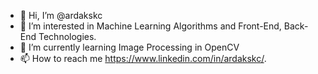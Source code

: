 - 👋 Hi, I’m @ardakskc
- 👀 I’m interested in Machine Learning Algorithms and Front-End, Back-End Technologies.
- 🌱 I’m currently learning Image Processing in OpenCV
- 📫 How to reach me https://www.linkedin.com/in/ardakskc/.

<!---
ardakskc/ardakskc is a ✨ special ✨ repository because its `README.md` (this file) appears on your GitHub profile.
You can click the Preview link to take a look at your changes.
--->
